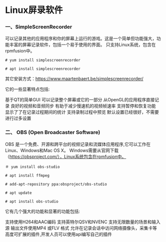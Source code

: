 Linux屏录软件
==

### 一、SimpleScreenRecorder
可以记录其他的应用程序和你的屏幕上运行的游戏。这是一个简单但功能强大，功能丰富的屏幕记录软件，包括一个易于使用的界面。
只支持Linux系统，包含在rpmfusion中。

`# yum install simplescreenrecorder`

`# apt install simplescreenrecorder`

其它安装方式：https://www.maartenbaert.be/simplescreenrecorder/

它的一些显著特点包括:

基于QT的简单GUI
可以记录整个屏幕或它的一部分
从OpenGL的应用程序直接记录
良好的视频和音频同步
有助于减少慢速机的视频帧速率
支持暂停和恢复功能
显示了了在记录过程期间的统计
支持录制过程中预览
默认设置已经很好，不需要进行过多设置
### 二、 OBS (Open Broadcaster Software)
OBS 是一个免费、开源和跨平台的视频记录和流媒体应用程序,它可以工作在Linux、Windows和Mac OS X。
Windows需要从官网下载（https://obsproject.com/），Linux系统包含在rpmfusion中。

`＃ yum install obs-studio`

`# apt install ffmpeg`

`# add-apt-repository ppa:obsproject/obs-studio`

`# apt update`

`# apt install obs-studio`

它有几个强大的功能和显著的功能包括:

支持使用H264和AAC编码
支持英特尔QSV和NVENC
支持无限数量的场景和输入源
输出文件使用MP4 或FLV 格式
允许在记录会话中访问网络摄像头，采集卡等
高度可扩展的插件,开发人员可以使用api编写自己的插件
